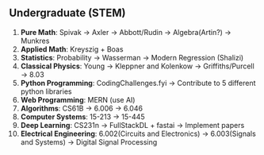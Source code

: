 ## Undergraduate (STEM)

1. **Pure Math**: Spivak -> Axler -> Abbott/Rudin -> Algebra(Artin?) -> Munkres
2. **Applied Math**: Kreyszig + Boas
3. **Statistics**: Probability -> Wasserman -> Modern Regression (Shalizi)
4. **Classical Physics**: Young -> Kleppner and Kolenkow -> Griffiths/Purcell -> 8.03
5. **Python Programming**: CodingChallenges.fyi -> Contribute to 5 different python libraries
6. **Web Programming**: MERN (use AI)
7. **Algorithms**: CS61B -> 6.006 -> 6.046
8. **Computer Systems**: 15-213 -> 15-445
9. **Deep Learning**: CS231n -> FullStackDL + fastai -> Implement papers
10. **Electrical Engineering**: 6.002(Circuits and Electronics) -> 6.003(Signals and Systems) -> Digital Signal Processing

